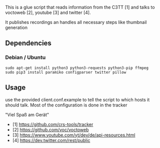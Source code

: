 This is a glue script that reads information from the C3TT [1] and talks to voctoweb [2], youtube [3] and twitter [4].

It publishes recordings an handles all necessary steps like thumbnail generation

## Dependencies
### Debian / Ubuntu
```
sudo apt-get install python3 python3-requests python3-pip ffmpeg
sudo pip3 install paramiko configparser twitter pillow
```

## Usage
use the provided client.conf.example to tell the script to which hosts it should talk. Most of the configuration is done in the tracker

"Viel Spaß am Gerät"


* [1] https://github.com/crs-tools/tracker
* [2] https://github.com/voc/voctoweb
* [3] https://www.youtube.com/yt/dev/de/api-resources.html
* [4] https://dev.twitter.com/rest/public
